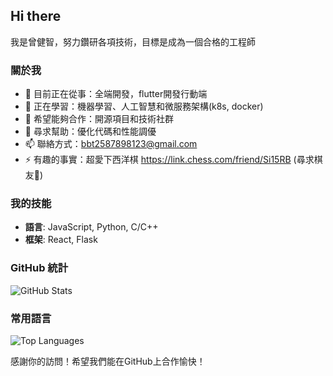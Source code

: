 ## Hi there 

我是曾健智，努力鑽研各項技術，目標是成為一個合格的工程師
### 關於我
- 🔭 目前正在從事：全端開發，flutter開發行動端
- 🌱 正在學習：機器學習、人工智慧和微服務架構(k8s, docker)
- 👯 希望能夠合作：開源項目和技術社群
- 🤔 尋求幫助：優化代碼和性能調優
- 📫 聯絡方式：[bbt2587898123@gmail.com](mailto:bbt2587898123@gmail.com)
- ⚡ 有趣的事實：超愛下西洋棋 https://link.chess.com/friend/Si15RB  (尋求棋友👋)

### 我的技能
- **語言**: JavaScript, Python, C/C++
- **框架**: React, Flask

### GitHub 統計
![GitHub Stats](https://github-readme-stats.vercel.app/api?username=xiaomingtseng&show_icons=true&theme=radical)

### 常用語言
![Top Languages](https://github-readme-stats.vercel.app/api/top-langs/?username=xiaomingtseng&layout=compact&theme=radical)

感謝你的訪問！希望我們能在GitHub上合作愉快！
